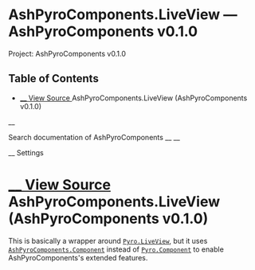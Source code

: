 # AshPyroComponents.LiveView — AshPyroComponents v0.1.0

Project: AshPyroComponents v0.1.0

## Table of Contents

- [ __ View Source ](external_link) AshPyroComponents.LiveView (AshPyroComponents v0.1.0)

__

Search documentation of AshPyroComponents __ __

__ Settings

#  [ __ View Source ](external_link) AshPyroComponents.LiveView (AshPyroComponents v0.1.0)

This is basically a wrapper around [`Pyro.LiveView`](external_link), but it uses [`AshPyroComponents.Component`](external_link) instead of [`Pyro.Component`](external_link) to enable AshPyroComponents's extended features.
